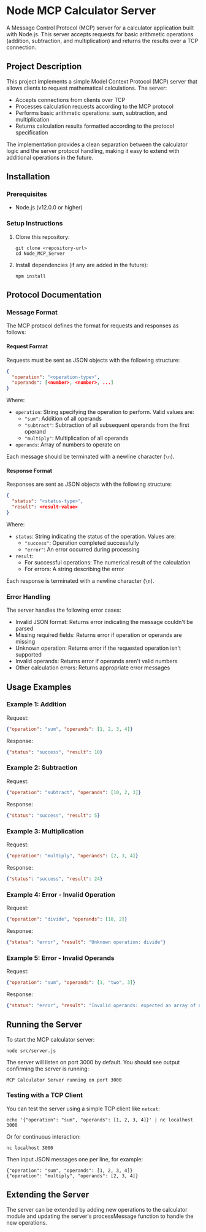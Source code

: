 # Node MCP Calculator Server

A Message Control Protocol (MCP) server for a calculator application built with Node.js. This server accepts requests for basic arithmetic operations (addition, subtraction, and multiplication) and returns the results over a TCP connection.

## Project Description

This project implements a simple Model Context Protocol (MCP) server that allows clients to request mathematical calculations. The server:

- Accepts connections from clients over TCP
- Processes calculation requests according to the MCP protocol
- Performs basic arithmetic operations: sum, subtraction, and multiplication
- Returns calculation results formatted according to the protocol specification

The implementation provides a clean separation between the calculator logic and the server protocol handling, making it easy to extend with additional operations in the future.

## Installation

### Prerequisites

- Node.js (v12.0.0 or higher)

### Setup Instructions

1. Clone this repository:
   ```
   git clone <repository-url>
   cd Node_MCP_Server
   ```

2. Install dependencies (if any are added in the future):
   ```
   npm install
   ```

## Protocol Documentation

### Message Format

The MCP protocol defines the format for requests and responses as follows:

#### Request Format

Requests must be sent as JSON objects with the following structure:

```json
{
  "operation": "<operation-type>",
  "operands": [<number>, <number>, ...]
}
```

Where:
- `operation`: String specifying the operation to perform. Valid values are:
  - `"sum"`: Addition of all operands
  - `"subtract"`: Subtraction of all subsequent operands from the first operand
  - `"multiply"`: Multiplication of all operands
- `operands`: Array of numbers to operate on

Each message should be terminated with a newline character (`\n`).

#### Response Format

Responses are sent as JSON objects with the following structure:

```json
{
  "status": "<status-type>",
  "result": <result-value>
}
```

Where:
- `status`: String indicating the status of the operation. Values are:
  - `"success"`: Operation completed successfully
  - `"error"`: An error occurred during processing
- `result`: 
  - For successful operations: The numerical result of the calculation
  - For errors: A string describing the error

Each response is terminated with a newline character (`\n`).

### Error Handling

The server handles the following error cases:

- Invalid JSON format: Returns error indicating the message couldn't be parsed
- Missing required fields: Returns error if operation or operands are missing
- Unknown operation: Returns error if the requested operation isn't supported
- Invalid operands: Returns error if operands aren't valid numbers
- Other calculation errors: Returns appropriate error messages

## Usage Examples

### Example 1: Addition

Request:
```json
{"operation": "sum", "operands": [1, 2, 3, 4]}
```

Response:
```json
{"status": "success", "result": 10}
```

### Example 2: Subtraction

Request:
```json
{"operation": "subtract", "operands": [10, 2, 3]}
```

Response:
```json
{"status": "success", "result": 5}
```

### Example 3: Multiplication

Request:
```json
{"operation": "multiply", "operands": [2, 3, 4]}
```

Response:
```json
{"status": "success", "result": 24}
```

### Example 4: Error - Invalid Operation

Request:
```json
{"operation": "divide", "operands": [10, 2]}
```

Response:
```json
{"status": "error", "result": "Unknown operation: divide"}
```

### Example 5: Error - Invalid Operands

Request:
```json
{"operation": "sum", "operands": [1, "two", 3]}
```

Response:
```json
{"status": "error", "result": "Invalid operands: expected an array of numbers"}
```

## Running the Server

To start the MCP calculator server:

```
node src/server.js
```

The server will listen on port 3000 by default. You should see output confirming the server is running:

```
MCP Calculator Server running on port 3000
```

### Testing with a TCP Client

You can test the server using a simple TCP client like `netcat`:

```
echo '{"operation": "sum", "operands": [1, 2, 3, 4]}' | nc localhost 3000
```

Or for continuous interaction:

```
nc localhost 3000
```

Then input JSON messages one per line, for example:
```
{"operation": "sum", "operands": [1, 2, 3, 4]}
{"operation": "multiply", "operands": [2, 3, 4]}
```

## Extending the Server

The server can be extended by adding new operations to the calculator module and updating the server's processMessage function to handle the new operations.


